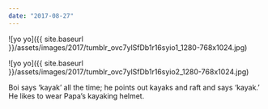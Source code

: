 ```yaml
---
date: "2017-08-27"
---
```


![yo yo]({{ site.baseurl }}/assets/images/2017/tumblr_ovc7ylSfDb1r16syio1_1280-768x1024.jpg)

![yo yo]({{ site.baseurl }}/assets/images/2017/tumblr_ovc7ylSfDb1r16syio2_1280-768x1024.jpg)

Boi says ‘kayak’ all the time; he points out kayaks and raft and says ‘kayak.’ He likes to wear Papa’s kayaking helmet.

